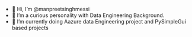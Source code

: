 - 👋 Hi, I’m @manpreetsinghmessi
- 👀 I’m a curious personality with Data Engineering Background.
- 🌱 I’m currently doing Aazure data Engineering project and PySimpleGui based projects
<!---
manpreetsinghmessi/manpreetsinghmessi is a ✨ special ✨ repository because its `README.md` (this file) appears on your GitHub profile.
You can click the Preview link to take a look at your changes.
--->
